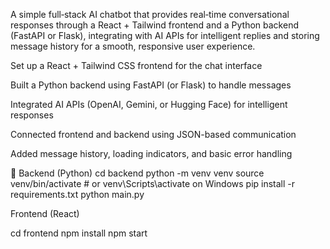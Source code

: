A simple full‑stack AI chatbot that provides real‑time conversational responses through a React + Tailwind frontend and a Python backend (FastAPI or Flask), integrating with AI APIs for intelligent replies and storing message history for a smooth, responsive user experience.


Set up a React + Tailwind CSS frontend for the chat interface

Built a Python backend using FastAPI (or Flask) to handle messages

Integrated AI APIs (OpenAI, Gemini, or Hugging Face) for intelligent responses

Connected frontend and backend using JSON-based communication

Added message history, loading indicators, and basic error handling
 
🔧 Backend (Python)
cd backend
python -m venv venv
source venv/bin/activate  # or venv\Scripts\activate on Windows
pip install -r requirements.txt
python main.py


Frontend (React)

cd frontend
npm install
npm start
